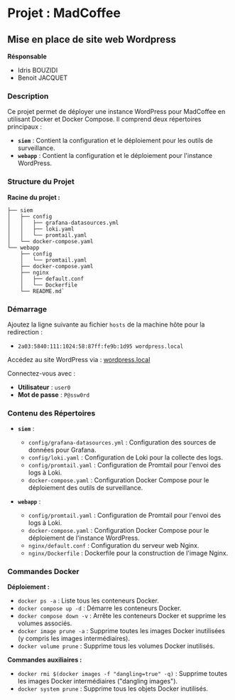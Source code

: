 # Projet : MadCoffee

## Mise en place de site web Wordpress

**Résponsable**
- Idris BOUZIDI
- Benoit JACQUET

### Description

Ce projet permet de déployer une instance WordPress pour MadCoffee en utilisant Docker et Docker Compose. Il comprend deux répertoires principaux :

-   **`siem`** : Contient la configuration et le déploiement pour les outils de surveillance.
-   **`webapp`** : Contient la configuration et le déploiement pour l'instance WordPress.

### Structure du Projet

**Racine du projet :**
~~~~
├── siem
│   ├── config
│   │   ├── grafana-datasources.yml
│   │   ├── loki.yaml
│   │   └── promtail.yaml
│   └── docker-compose.yaml
└── webapp
    ├── config
    │   └── promtail.yaml
    ├── docker-compose.yaml
    ├── nginx
    │   ├── default.conf
    │   └── Dockerfile
    └── README.md` 
~~~~
### Démarrage

Ajoutez la ligne suivante au fichier `hosts` de la machine hôte pour la redirection :

-   `2a03:5840:111:1024:58:87ff:fe9b:1d95 wordpress.local`

Accédez au site WordPress via : [wordpress.local](http://wordpress.local/)

Connectez-vous avec :

-   **Utilisateur** : `user0`
-   **Mot de passe** : `P@ssw0rd`

### Contenu des Répertoires

-   **`siem`** :
    
    -   `config/grafana-datasources.yml` : Configuration des sources de données pour Grafana.
    -   `config/loki.yaml` : Configuration de Loki pour la collecte des logs.
    -   `config/promtail.yaml` : Configuration de Promtail pour l'envoi des logs à Loki.
    -   `docker-compose.yaml` : Configuration Docker Compose pour le déploiement des outils de surveillance.
-   **`webapp`** :
    
    -   `config/promtail.yaml` : Configuration de Promtail pour l'envoi des logs à Loki.
    -   `docker-compose.yaml` : Configuration Docker Compose pour le déploiement de l'instance WordPress.
    -   `nginx/default.conf` : Configuration du serveur web Nginx.
    -   `nginx/Dockerfile` : Dockerfile pour la construction de l'image Nginx.

### Commandes Docker

**Déploiement :**

-   `docker ps -a` : Liste tous les conteneurs Docker.
-   `docker compose up -d` : Démarre les conteneurs Docker.
-   `docker compose down -v` : Arrête les conteneurs Docker et supprime les volumes associés.
-   `docker image prune -a` : Supprime toutes les images Docker inutilisées (y compris les images intermédiaires).
-   `docker volume prune` : Supprime tous les volumes Docker inutilisés.

**Commandes auxiliaires :**

-   `docker rmi $(docker images -f "dangling=true" -q)` : Supprime toutes les images Docker intermédiaires ("dangling images").
-   `docker system prune` : Supprime tous les objets Docker inutilisés.
